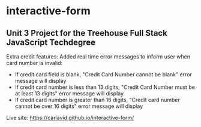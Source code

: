 # interactive-form
## Unit 3 Project for the Treehouse Full Stack JavaScript Techdegree

Extra credit features: Added real time error messages to inform user when card number is invalid:
* If credit card field is blank, "Credit Card Number cannot be blank" error message will display
* If credit card number is less than 13 digits, "Credit Card Number must be at least 13 digits" error message will display
* If credit card number is greater than 16 digits, "Credit card number cannot be over 16 digits" error message will display

Live site: https://carlavid.github.io/interactive-form/